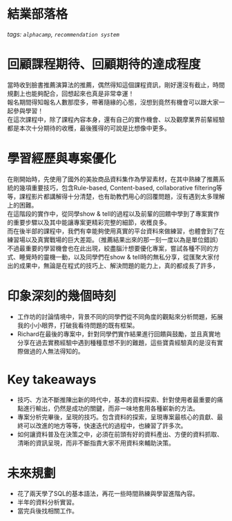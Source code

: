 # 結業部落格

###### tags: `alphacamp`, `recommendation system`

# 回顧課程期待、回顧期待的達成程度

當時收到臉書推薦演算法的推薦，偶然得知這個課程資訊，剛好還沒有截止，時間規劃上也能夠配合，回想起來也真是非常幸運！  
報名期間得知報名人數那麼多，帶著隨緣的心態，沒想到竟然有機會可以跟大家一起參與學習！  
在這次課程中，除了課程內容本身，還有自己的實作機會、以及觀摩業界前輩經驗都是本次十分期待的收穫，最後獲得的可說是比想像中更多。

# 學習經歷與專案優化

在剛開始時，先使用了國外的美妝商品資料集作為學習素材，在其中熟練了推薦系統的幾項重要技巧，包含Rule-based, Content-based, collaborative filtering等等，課程影片都講解得十分清楚，也有助教們用心的回覆問題，沒有遇到太多理解上的困難。  
在這階段的實作中，從同學show & tell的過程以及前輩的回饋中學到了專案實作的重要步驟以及其中能讓專案更精彩完整的細節，收穫良多。  
而在後半部的課程中，我們有幸能夠使用真實的平台資料來做練習，也體會到了在練習場以及真實戰場的巨大差距。（推薦結果出來的那一刻一度以為是單位錯誤）  
不過最重要的學習機會也在此出現，絞盡腦汁想要優化專案，嘗試各種不同的方式、睡覺時的靈機一動，以及同學們在show & tell時的無私分享，從匯聚大家付出的成果中，無論是在程式的技巧上、解決問題的能力上，真的都成長了許多，

# 印象深刻的幾個時刻

- 工作坊的討論情境中，背景不同的同學們從不同角度的觀點來分析問題，拓展我的小小眼界，打破我看待問題的既有框架。
- Richard在最後的專案中，針對同學們實作結果進行回饋與鼓勵，並且真實地分享在過去實務經驗中遇到種種意想不到的難題，這些寶貴經驗真的是沒有實際做過的人無法得知的。

# Key takeaways

- 技巧、方法不斷推陳出新的時代中，基本的資料探索、針對使用者最重要的痛點進行輸出，仍然是成功的關鍵，而非一味地套用各種嶄新的方法。
- 專案分析完畢後，呈現的技巧。包含資料的探索，呈現專案最核心的貢獻、最終可以改進的地方等等，快速迭代的過程中，也練習了許多次。
- 如何讓資料普及在決策之中，必須在前頭有好的資料產出、方便的資料抓取、清晰的資訊呈現，而非不斷指責大家不用資料來輔助決策。

# 未來規劃

- 花了兩天學了SQL的基本語法，再花一些時間熟練與學習進階內容。
- 半年的資料分析實習。
- 當完兵後找相關工作。
